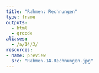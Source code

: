 ```yaml
---
title: "Rahmen: Rechnungen"
type: frame
outputs:
  - html
  - qrcode
aliases:
  - /a/14/3/
resources:
- name: preview
  src: "Rahmen-14-Rechnungen.jpg"  
---
```

